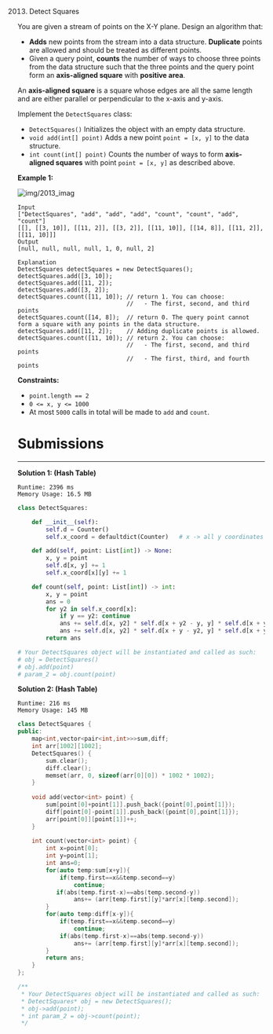 2013. Detect Squares

You are given a stream of points on the X-Y plane. Design an algorithm that:

* **Adds** new points from the stream into a data structure. **Duplicate** points are allowed and should be treated as different points.
* Given a query point, **counts** the number of ways to choose three points from the data structure such that the three points and the query point form an **axis-aligned square** with **positive area**.

An **axis-aligned square** is a square whose edges are all the same length and are either parallel or perpendicular to the x-axis and y-axis.

Implement the `DetectSquares` class:

* `DetectSquares()` Initializes the object with an empty data structure.
* `void add(int[] point)` Adds a new point `point = [x, y]` to the data structure.
* `int count(int[] point)` Counts the number of ways to form **axis-aligned squares** with point `point = [x, y]` as described above.
 

**Example 1:**

![img/2013_imag](eimg/2013_image.png)
```
Input
["DetectSquares", "add", "add", "add", "count", "count", "add", "count"]
[[], [[3, 10]], [[11, 2]], [[3, 2]], [[11, 10]], [[14, 8]], [[11, 2]], [[11, 10]]]
Output
[null, null, null, null, 1, 0, null, 2]

Explanation
DetectSquares detectSquares = new DetectSquares();
detectSquares.add([3, 10]);
detectSquares.add([11, 2]);
detectSquares.add([3, 2]);
detectSquares.count([11, 10]); // return 1. You can choose:
                               //   - The first, second, and third points
detectSquares.count([14, 8]);  // return 0. The query point cannot form a square with any points in the data structure.
detectSquares.add([11, 2]);    // Adding duplicate points is allowed.
detectSquares.count([11, 10]); // return 2. You can choose:
                               //   - The first, second, and third points
                               //   - The first, third, and fourth points
``` 

**Constraints:**

* `point.length == 2`
* `0 <= x, y <= 1000`
* At most `5000` calls in total will be made to `add` and `count`.

# Submissions
---
**Solution 1: (Hash Table)**
```
Runtime: 2396 ms
Memory Usage: 16.5 MB
```
```python
class DetectSquares:

    def __init__(self):
        self.d = Counter()
        self.x_coord = defaultdict(Counter)   # x -> all y coordinates with freqs

    def add(self, point: List[int]) -> None:
        x, y = point
        self.d[x, y] += 1
        self.x_coord[x][y] += 1

    def count(self, point: List[int]) -> int:
        x, y = point
        ans = 0
        for y2 in self.x_coord[x]:
            if y == y2: continue
            ans += self.d[x, y2] * self.d[x + y2 - y, y] * self.d[x + y2 - y, y2]
            ans += self.d[x, y2] * self.d[x + y - y2, y] * self.d[x + y - y2, y2]
        return ans

# Your DetectSquares object will be instantiated and called as such:
# obj = DetectSquares()
# obj.add(point)
# param_2 = obj.count(point)
```

**Solution 2: (Hash Table)**
```
Runtime: 216 ms
Memory Usage: 145 MB
```
```c++
class DetectSquares {
public:
    map<int,vector<pair<int,int>>>sum,diff;
    int arr[1002][1002];
    DetectSquares() {
        sum.clear();
        diff.clear();
        memset(arr, 0, sizeof(arr[0][0]) * 1002 * 1002);
    }
    
    void add(vector<int> point) {
        sum[point[0]+point[1]].push_back({point[0],point[1]});
        diff[point[0]-point[1]].push_back({point[0],point[1]});
        arr[point[0]][point[1]]++;
    }
    
    int count(vector<int> point) {
        int x=point[0];
        int y=point[1];
        int ans=0;
        for(auto temp:sum[x+y]){
            if(temp.first==x&&temp.second==y)
                continue;
           if(abs(temp.first-x)==abs(temp.second-y))
                ans+= (arr[temp.first][y]*arr[x][temp.second]);
        }
        for(auto temp:diff[x-y]){
            if(temp.first==x&&temp.second==y)
                continue;
            if(abs(temp.first-x)==abs(temp.second-y))
                ans+= (arr[temp.first][y]*arr[x][temp.second]);
        }
        return ans;
    }
};

/**
 * Your DetectSquares object will be instantiated and called as such:
 * DetectSquares* obj = new DetectSquares();
 * obj->add(point);
 * int param_2 = obj->count(point);
 */
```

